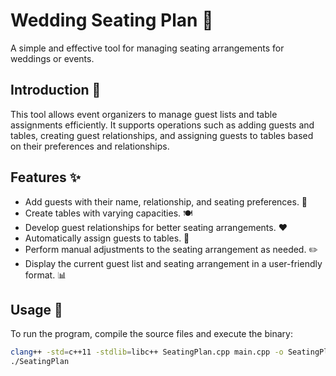# Wedding Seating Plan 🎉

A simple and effective tool for managing seating arrangements for weddings or events.

## Introduction 📜

This tool allows event organizers to manage guest lists and table assignments efficiently. It supports operations such as adding guests and tables, creating guest relationships, and assigning guests to tables based on their preferences and relationships.

## Features ✨

- Add guests with their name, relationship, and seating preferences. 👤
- Create tables with varying capacities. 🍽
- Develop guest relationships for better seating arrangements. ❤️
- Automatically assign guests to tables. 🔀
- Perform manual adjustments to the seating arrangement as needed. ✏️
- Display the current guest list and seating arrangement in a user-friendly format. 📊

## Usage 🚀

To run the program, compile the source files and execute the binary:

```bash
clang++ -std=c++11 -stdlib=libc++ SeatingPlan.cpp main.cpp -o SeatingPlan
./SeatingPlan
